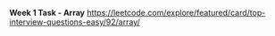 **Week 1 Task - Array**
https://leetcode.com/explore/featured/card/top-interview-questions-easy/92/array/